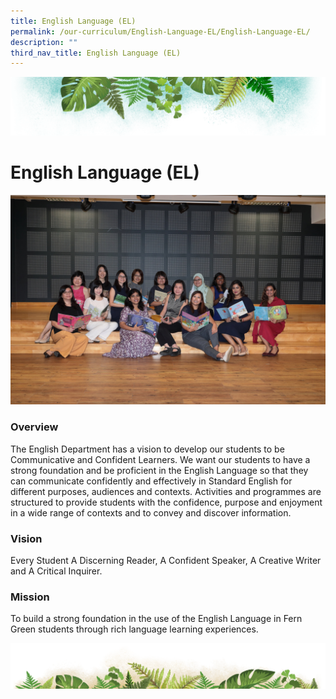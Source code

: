 ```yaml
---
title: English Language (EL)
permalink: /our-curriculum/English-Language-EL/English-Language-EL/
description: ""
third_nav_title: English Language (EL)
---
```

![](/images/Banner.png)

# **English Language (EL)**

![](/images/English/english%20language%20committee%202023.jpg)

### **Overview**

The English Department has a vision to develop our students to be Communicative and Confident Learners. We want our students to have a strong foundation and be proficient in the English Language so that they can communicate confidently and effectively in Standard English for different purposes, audiences and contexts. Activities and programmes are structured to provide students with the confidence, purpose and enjoyment in a wide range of contexts and to convey and discover information.

  

### **Vision**

Every Student A Discerning Reader, A Confident Speaker, A Creative Writer and A Critical Inquirer.  

  

### **Mission**

To build a strong foundation in the use of the English Language in Fern Green students through rich language learning experiences.

  

![](/images/bg-bottom.png)